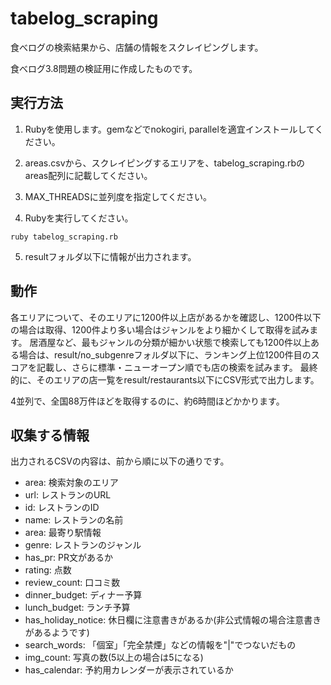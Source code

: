 # tabelog_scraping
食べログの検索結果から、店舗の情報をスクレイピングします。

食べログ3.8問題の検証用に作成したものです。

## 実行方法
1. Rubyを使用します。gemなどでnokogiri, parallelを適宜インストールしてください。

2. areas.csvから、スクレイピングするエリアを、tabelog_scraping.rbのareas配列に記載してください。

3. MAX_THREADSに並列度を指定してください。

4. Rubyを実行してください。
```
ruby tabelog_scraping.rb
```

5. resultフォルダ以下に情報が出力されます。

## 動作
各エリアについて、そのエリアに1200件以上店があるかを確認し、1200件以下の場合は取得、1200件より多い場合はジャンルをより細かくして取得を試みます。
居酒屋など、最もジャンルの分類が細かい状態で検索しても1200件以上ある場合は、result/no_subgenreフォルダ以下に、ランキング上位1200件目のスコアを記載し、さらに標準・ニューオープン順でも店の検索を試みます。
最終的に、そのエリアの店一覧をresult/restaurants以下にCSV形式で出力します。

4並列で、全国88万件ほどを取得するのに、約6時間ほどかかります。

## 収集する情報
出力されるCSVの内容は、前から順に以下の通りです。

* area: 検索対象のエリア
* url: レストランのURL
* id: レストランのID
* name: レストランの名前
* area: 最寄り駅情報
* genre: レストランのジャンル
* has_pr: PR文があるか
* rating: 点数
* review_count: 口コミ数
* dinner_budget: ディナー予算
* lunch_budget: ランチ予算
* has_holiday_notice: 休日欄に注意書きがあるか(非公式情報の場合注意書きがあるようです)
* search_words: 「個室」「完全禁煙」などの情報を"|"でつないだもの
* img_count: 写真の数(5以上の場合は5になる)
* has_calendar: 予約用カレンダーが表示されているか
